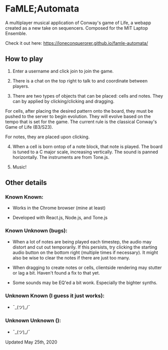 # FaMLE;Automata

A multiplayer musical application of Conway's game of Life, a webapp created as a new take on sequencers. Composed for the MIT Laptop Ensemble.

Check it out here: https://loneconquerorer.github.io/famle-automata/


## How to play

1. Enter a username and click join to join the game.

2. There is a chat on the top right to talk to and coordinate between players.

3. There are two types of objects that can be placed: cells and notes. They can by applied by clicking/clicking and dragging.

For cells, after placing the desired pattern onto the board, they must be pushed to the server to begin evolution. They will evolve based on the tempo that is set for the game. The current rule is the classical Conway's Game of Life (B3/S23).

For notes, they are placed upon clicking.

4. When a cell is born ontop of a note block, that note is played. The board is tuned to a C major scale, increasing vertically. The sound is panned horizontally. The instruments are from Tone.js.

5. Music!

## Other details

### Known Known:

- Works in the Chrome browser (mine at least)

- Developed with React.js, Node.js, and Tone.js

### Known Unknown (bugs):

- When a lot of notes are being played each timestep, the audio may distort and cut out temporarily. If this persists, try clicking the starting audio button on the bottom right (multiple times if necessary). It might also be wise to clear the notes if there are just too many.

- When dragging to create notes or cells, clientside rendering may stutter or lag a bit. Haven't found a fix to that yet.

- Some sounds may be EQ'ed a bit wonk. Especially the bighter synths.

### Unknown Known (I guess it just works):

- ¯\_(ツ)\_/¯

### Unknown Unknown ():

- ¯\_(ツ)\_/¯

Updated May 25th, 2020
